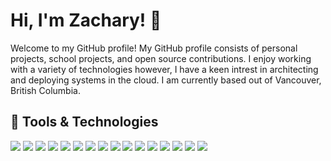 # Hi, I'm Zachary! 👋

Welcome to my GitHub profile! My GitHub profile consists of personal projects, school projects, and open source contributions. I enjoy working with a variety of technologies however, I have a keen intrest in architecting and deploying systems in the cloud. I am currently based out of Vancouver, British Columbia. 

## 🔧 Tools & Technologies

![](https://img.shields.io/badge/Cloud-AWS-informational?style=for-the-badge&logo=amazon-aws&logoColor=white&color=5a00ff)
![](https://img.shields.io/badge/IAC-Terraform-informational?style=for-the-badge&logo=terraform&logoColor=white&color=5a00ff)
![](https://img.shields.io/badge/IAC-CloudFormation-informational?style=for-the-badge&logo=amazon-aws&logoColor=white&color=5a00ff)
![](https://img.shields.io/badge/IAC-AWS%20CDK-informational?style=for-the-badge&logo=amazon-aws&logoColor=white&color=5a00ff)
![](https://img.shields.io/badge/IAC-Pulumi-informational?style=for-the-badge&logo=Pulumi&logoColor=white&color=5a00ff)
![](https://img.shields.io/badge/OS-Linux-informational?style=for-the-badge&logo=linux&logoColor=white&color=5a00ff)
![](https://img.shields.io/badge/Containers-Docker-informational?style=for-the-badge&logo=docker&logoColor=white&color=5a00ff)
![](https://img.shields.io/badge/Containers-Kubernetes-informational?style=for-the-badge&logo=kubernetes&logoColor=white&color=5a00ff)
![](https://img.shields.io/badge/IAC-Chef-informational?style=for-the-badge&logo=chef&logoColor=white&color=5a00ff)
![](https://img.shields.io/badge/CI/CD-BitBucket%20Pipelines-informational?style=for-the-badge&logo=bitbucket&logoColor=white&color=5a00ff)
![](https://img.shields.io/badge/CI/CD-GitHub%20Actions-informational?style=for-the-badge&logo=github-actions&logoColor=white&color=5a00ff)
![](https://img.shields.io/badge/CI/CD-AWS%20CodeDeploy-informational?style=for-the-badge&logo=amazon-aws&logoColor=white&color=5a00ff)
![](https://img.shields.io/badge/Scripting-Python-informational?style=for-the-badge&logo=python&logoColor=white&color=5a00ff)
![](https://img.shields.io/badge/Scripting-Powershell-informational?style=for-the-badge&logo=powershell&logoColor=white&color=5a00ff)
![](https://img.shields.io/badge/Scripting-TypeScript-informational?style=for-the-badge&logo=typescript&logoColor=white&color=5a00ff)
![](https://img.shields.io/badge/Scripting-Ruby-informational?style=for-the-badge&logo=ruby&logoColor=white&color=5a00ff)
